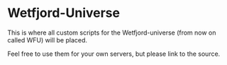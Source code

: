 # Wetfjord-Universe

This is where all custom scripts for the Wetfjord-universe (from now on called WFU) will be placed.

Feel free to use them for your own servers, but please link to the source.
